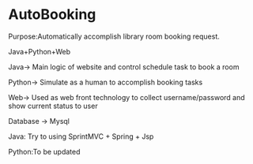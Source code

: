 # AutoBooking

Purpose:Automatically accomplish library room booking request.

Java+Python+Web

Java-> Main logic of website and control schedule task to book a room

Python-> Simulate as a human to accomplish booking tasks

Web-> Used as web front technology to collect username/password and show current status to user

Database -> Mysql


Java: Try to using SprintMVC + Spring + Jsp

Python:To be updated

